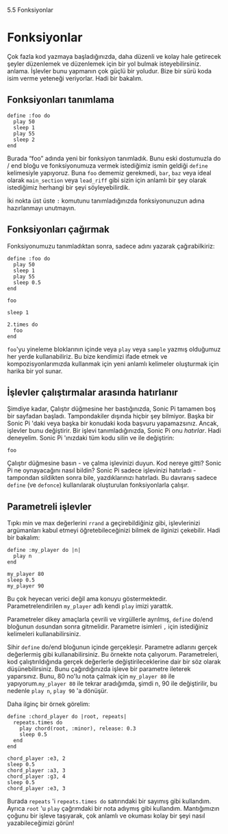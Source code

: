 5.5 Fonksiyonlar

# Fonksiyonlar

Çok fazla kod yazmaya başladığınızda, daha düzenli ve kolay hale getirecek şeyler düzenlemek ve düzenlemek için bir yol bulmak isteyebilirsiniz.
anlama. İşlevler bunu yapmanın çok güçlü bir yoludur. Bize bir sürü koda isim verme yeteneği veriyorlar. Hadi bir bakalım.

## Fonksiyonları tanımlama

```
define :foo do
  play 50
  sleep 1
  play 55
  sleep 2
end
```

Burada “foo” adında yeni bir fonksiyon tanımladık. Bunu eski dostumuzla do / end bloğu ve fonksiyonumuza vermek istediğimiz ismin geldiği `define` kelimesiyle yapıyoruz. Buna `foo` dememiz gerekmedi, `bar`, `baz` veya ideal olarak `main_section` veya `lead_riff` gibi sizin için anlamlı bir şey olarak istediğimiz herhangi bir şeyi söyleyebilirdik.

İki nokta üst üste `:` komutunu tanımladığınızda fonksiyonunuzun adına hazırlanmayı unutmayın.

## Fonksiyonları çağırmak

Fonksiyonumuzu tanımladıktan sonra, sadece adını yazarak çağırabilkiriz:
```
define :foo do
  play 50
  sleep 1
  play 55
  sleep 0.5
end

foo

sleep 1

2.times do
  foo
end
```

`foo`'yu yineleme bloklarının içinde veya `play` veya `sample` yazmış olduğumuz her yerde kullanabiliriz. Bu bize kendimizi ifade etmek ve kompozisyonlarımızda kullanmak için yeni anlamlı kelimeler oluşturmak için harika bir yol sunar.

## İşlevler çalıştırmalar arasında hatırlanır

Şimdiye kadar, Çalıştır düğmesine her bastığınızda, Sonic Pi tamamen boş bir sayfadan başladı. Tampondakiler dışında hiçbir şey bilmiyor. Başka bir Sonic Pi 'daki veya başka bir konudaki koda başvuru yapamazsınız. Ancak, işlevler bunu değiştirir. Bir işlevi tanımladığınızda, Sonic Pi onu *hatırlar*. Hadi deneyelim. Sonic Pi 'ınızdaki tüm kodu silin ve ile değiştirin:


```
foo
```

Çalıştır düğmesine basın - ve çalma işlevinizi duyun. Kod nereye gitti? Sonic Pi ne oynayacağını nasıl bildin? Sonic Pi sadece işlevinizi hatırladı - tampondan sildikten sonra bile, yazdıklarınızı hatırladı. Bu davranış sadece `define` (ve `defonce`) kullanılarak oluşturulan fonksiyonlarla çalışır.


## Parametreli işlevler

Tıpkı min ve max değerlerini `rrand` a geçirebildiğiniz gibi, işlevlerinizi argümanları kabul etmeyi öğretebileceğinizi bilmek de ilginizi çekebilir. Hadi bir bakalım:


```
define :my_player do |n|
  play n
end

my_player 80
sleep 0.5
my_player 90
```

Bu çok heyecan verici değil ama konuyu göstermektedir. Parametrelendirilen `my_player` adlı kendi `play` imizi yarattık.


Parametreler dikey amaçlarla çevrili ve virgüllerle ayrılmış, `define` do/end bloğunun `do`sundan sonra gitmelidir. Parametre isimleri  `,` için istediğiniz kelimeleri kullanabilirsiniz.


Sihir `define` do/end bloğunun içinde gerçekleşir. Parametre adlarını gerçek değerlermiş gibi kullanabilirsiniz. Bu örnekte nota çalıyorum. Parametreleri, kod çalıştırıldığında gerçek değerlerle değiştirileceklerine dair bir söz olarak düşünebilirsiniz. Bunu çağırdığınızda işleve bir parametre ileterek yaparsınız. Bunu, 80 no'lu nota çalmak için `my_player 80` ile yapıyorum.`my_player 80` ile tekrar aradığımda, şimdi n, 90 ile değiştirilir, bu nedenle `play n`, `play 90` 'a dönüşür.


Daha ilginç bir örnek görelim:


``` 
define :chord_player do |root, repeats| 
  repeats.times do
    play chord(root, :minor), release: 0.3
    sleep 0.5
  end
end

chord_player :e3, 2
sleep 0.5
chord_player :a3, 3
chord_player :g3, 4
sleep 0.5
chord_player :e3, 3
```

Burada `repeats` 'i `repeats.times do` satırındaki bir sayımış gibi kullandım. Ayrıca `root` 'u `play` çağrımdaki bir nota adıymış gibi kullandım.
Mantığımızın çoğunu bir işleve taşıyarak, çok anlamlı ve okuması kolay bir şeyi nasıl yazabileceğimizi görün!
